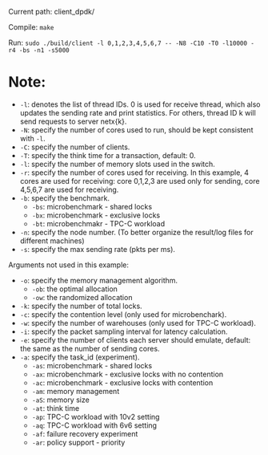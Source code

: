 Current path: client_dpdk/

Compile:
`make`

Run:
`sudo ./build/client -l 0,1,2,3,4,5,6,7 -- -N8 -C10 -T0 -l10000 -r4 -bs -n1 -s5000`


# Note:
- `-l`: denotes the list of thread IDs. 0 is used for receive thread, which also updates the sending rate and print statistics. For others, thread ID k will send requests to server netx{k}.
- `-N`: specify the number of cores used to run, should be kept consistent with `-l`.
- `-C`: specify the number of clients.
- `-T`: specify the think time for a transaction, default: 0.
- `-l`: specify the number of memory slots used in the switch.
- `-r`: specify the number of cores used for receiving. In this example, 4 cores are used for receiving: core 0,1,2,3 are used only for sending, core 4,5,6,7 are used for receiving.
- `-b`: specify the benchmark.
    - `-bs`: microbenchmark - shared locks
    - `-bx`: microbenchmark - exclusive locks
    - `-bt`: microbenchmakr - TPC-C workload
- `-n`: specify the node number. (To better organize the result/log files for different machines)
- `-s`: specify the max sending rate (pkts per ms).

Arguments not used in this example:
- `-o`: specify the memory management algorithm.
    - `-ob`: the optimal allocation
    - `-ow`: the randomized allocation
- `-k`: specify the number of total locks.
- `-c`: specify the contention level (only used for microbenchark).
- `-w`: specify the number of warehouses (only used for TPC-C workload).
- `-i`: specify the packet sampling interval for latency calculation.
- `-e`: specify the number of clients each server should emulate, default: the same as the number of sending cores.
- `-a`: specify the task_id (experiment).
    - `-as`: microbenchmark - shared locks
    - `-ax`: microbenchmark - exclusive locks with no contention
    - `-ac`: microbenchmark - exclusive locks with contention
    - `-am`: memory management
    - `-aS`: memory size
    - `-at`: think time
    - `-ap`: TPC-C workload with 10v2 setting
    - `-aq`: TPC-C workload with 6v6 setting
    - `-af`: failure recovery experiment
    - `-ar`: policy support - priority